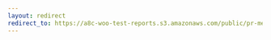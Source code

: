 ```yaml
---
layout: redirect
redirect_to: https://a8c-woo-test-reports.s3.amazonaws.com/public/pr-merge/40731/e2e/index.html
---
```

